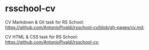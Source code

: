 # rsschool-cv
CV Markdown & Git task for RS School:
https://github.com/AntonioPivaldi/rsschool-cv/blob/gh-pages/cv.md;

CV HTML & CSS task for RS School:
https://github.com/AntonioPivaldi/rsschool-cv;